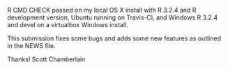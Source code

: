 R CMD CHECK passed on my local OS X install with R 3.2.4 and
R development version, Ubuntu running on Travis-CI, and Windows
R 3.2.4 and devel on a virtualbox Windows install.

This submission fixes some bugs and adds some new features as
outlined in the NEWS file.

Thanks! 
Scott Chamberlain
